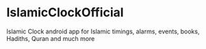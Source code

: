 # IslamicClockOfficial
Islamic Clock android app for Islamic timings, alarms, events, books, Hadiths, Quran and much more
